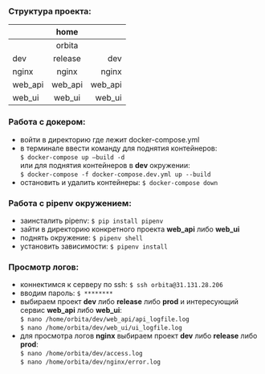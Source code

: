 ### Структура проекта:
|          |   home    |            |
|:---------|:---------:|-----------:|
|          |   orbita  |            |
|dev       |release    |dev         |
|nginx     |nginx      |nginx       |
|web_api   |web_api    |web_api     |
|web_ui    |web_ui     |web_ui      |

### Работа с докером:
- войти в директорию где лежит docker-compose.yml
- в терминале ввести команду для поднятия контейнеров:  
```$ docker-compose up —build -d```  
или для поднятия контейнеров в **dev** окружении:  
```$ docker-compose -f docker-compose.dev.yml up --build```
- остановить и удалить контейнеры:
```$ docker-compose down```

### Работа с pipenv окружением:
- заинсталить pipenv:
```$ pip install pipenv```
- зайти в директорию конкретного проекта **web_api** либо **web_ui**
- поднять окружение:
```$ pipenv shell```
- установить зависимости:
```$ pipenv install```

### Просмотр логов:
- коннектимся к серверу по ssh:
```$ ssh orbita@31.131.28.206```
- вводим пароль:
```$ ********```
- выбираем проект **dev** либо **release** либо **prod** и интересующий сервис **web_api** либо **web_ui**:  
```$ nano /home/orbita/dev/web_api/api_logfile.log```  
```$ nano /home/orbita/dev/web_ui/ui_logfile.log```
- для просмотра логов **nginx** выбираем проект **dev** либо **release** либо **prod**:  
```$ nano /home/orbita/dev/access.log```  
```$ nano /home/orbita/dev/nginx/error.log```
